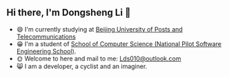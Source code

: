 ## Hi there, I'm Dongsheng Li 👋

<!--<p align="left"> <img src="https://komarev.com/ghpvc/?username=leevisin&label=Views&color=blue&style=plastic" alt="leevisin" /> </p>-->




- 😄 I'm currently studying at [Beijing University of Posts and Telecommunications](https://www.bupt.edu.cn//)
- 😁 I'm a student of [School of Computer Science (National Pilot Software Engineering School)](https://scs.bupt.edu.cn/).
- 🌞 Welcome to here and mail to me: Lds010@outlook.com
- 😸 I am a developer, a cyclist and an imaginer.
<!-- 
<a href="https://github.com/leevisin">
 <img align="center" src="https://github-readme-stats.vercel.app/api?username=leevisin&show_icons=true&theme=dark&line_height=27" alt="leevisin's github stats"/>
</a>
 -->

<div align="center">

<!--### Show some ❤️ by starring some of the repositories!-->

</div>

